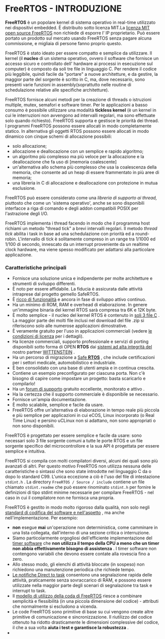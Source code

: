 # FreeRTOS - INTRODUZIONE



**FreeRTOS**  è un popolare kernel di sistema operativo in real-time utilizzato nei dispositivi embedded. È distribuito sotto licenza MIT.La [licenza MIT open source FreeRTOS](https://translate.googleusercontent.com/translate_c?depth=1&hl=it&pto=aue&rurl=translate.google.it&sl=auto&sp=nmt4&tl=it&u=https://www.freertos.org/a00114.html&usg=ALkJrhgm47I2_nI4oeorECFDxkXGJxTRLg) non richiede di esporre l’ IP proprietario. Può essere portato un  prodotto sul mercato usando FreeRTOS senza pagare alcuna commissione, e migliaia di persone fanno  proprio questo.

FreeRTOS è stato ideato per essere compatto e semplice da utilizzare. Il kernel (il **nucleo** di un sistema operativo, ovvero il software che fornisce un accesso sicuro e controllato dell' hardware ai processi in esecuzione sul computer) è composto da soli tre file in linguaggio C. Per rendere il codice più leggibile, quindi facile da "portare" a nuove architetture, e da gestire, la maggior parte del sorgente è scritto in C, ma, dove necessario, sono presenti varie funzioni in assembly(soprattutto nelle routine di schedulazione relative alle specifiche architetture).

FreeRTOS fornisce alcuni metodi per la creazione di threads o istruzioni multiple, mutex, semafori e software timer. Per le applicazioni a basso consumo è possibile utilizzare una modalità **tickless kernel** (è un kernel in cui le interruzioni non avvengono ad intervalli regolari, ma sono effettuate solo quando richiesto). FreeRTOS supporta e gestisce le priorità dei thread. I programmi  FreeRTOS possono essere allocati in modo completamente statico. In  alternativa gli oggetti RTOS possono essere allocati in modo dinamico  con cinque schemi di allocazione possibili:

- solo allocazione;
- allocazione e deallocazione con un semplice e rapido algoritmo;
- un algoritmo più complesso ma più veloce per la allocazione e la deallocazione che fa uso di  [memoria coalescente]
- un'alternativa allo schema più complesso che usa la coalescenza  della memoria, che consente ad un heap di essere frammentato in più aree di memoria;
- una libreria in C di allocazione e deallocazione con protezione in mutua esclusione.

 FreeRTOS può essere considerato come una *libreria di supporto ai thread,* piuttosto che come un 'sistema operativo', anche se sono disponibili  interfacce a riga di comando e degli addon compatibili POSIX per  l'astrazione degli I/O.

FreeRTOS implementa i thread facendo in modo che il programma host richiami  un metodo "thread tick" a brevi intervalli regolari. Il metodo *thread tick* abilita i task in base ad una schedulazione con priorità ed a  round-robin. L'intervallo di tick è solitamente compreso in un range tra 1/1000 ed 1/100 di secondo, innescato da un interrupt proveniente da un realtime clock hardware, ma viene spesso modificato per adattarsi alla  particolare applicazione.

### Caratteristiche principali

- Fornisce una soluzione unica e indipendente per molte architetture e strumenti di sviluppo differenti.
- È noto per essere affidabile. La fiducia è assicurata dalle attività intraprese dal progetto gemello SafeRTOS.
- È [ricco di funzionalità](https://translate.googleusercontent.com/translate_c?depth=1&hl=it&pto=aue&rurl=translate.google.it&sl=auto&sp=nmt4&tl=it&u=https://www.freertos.org/features.html&usg=ALkJrhhqfJJp4QMGfktMl0MYI0DHNqtagQ) e ancora in fase di sviluppo attivo continuo.
- Ha un minimo di ROM, RAM e overhead di elaborazione. In genere un'immagine binaria del kernel RTOS sarà compresa tra 6K e 12K byte.
- È molto semplice - il nucleo del kernel RTOS è contenuto in [soli 3 file C](https://translate.googleusercontent.com/translate_c?depth=1&hl=it&pto=aue&rurl=translate.google.it&sl=auto&sp=nmt4&tl=it&u=https://www.freertos.org/a00017.html&usg=ALkJrhgUkLwZOHksJXzgcjhtPdx86dP5NA) . La maggior parte dei molti file inclusi nel download del file .zip si riferiscono solo alle numerose applicazioni dimostrative.
- È veramente gratuito per l'uso in applicazioni commerciali (vedere [le condizioni di licenza](https://translate.googleusercontent.com/translate_c?depth=1&hl=it&pto=aue&rurl=translate.google.it&sl=auto&sp=nmt4&tl=it&u=https://www.freertos.org/a00114.html&usg=ALkJrhgm47I2_nI4oeorECFDxkXGJxTRLg) per i dettagli).
- Ha licenze commerciali, supporto professionale e servizi di porting disponibili sotto forma di OPEN **RTOS** dai [sistemi ad alta integrità del](https://translate.googleusercontent.com/translate_c?depth=1&hl=it&pto=aue&rurl=translate.google.it&sl=auto&sp=nmt4&tl=it&u=https://www.highintegritysystems.com/&usg=ALkJrhimgIqvFS6R1Qm32B9hCWaVWX2W6Q) nostro partner [WITTENSTEIN](https://translate.googleusercontent.com/translate_c?depth=1&hl=it&pto=aue&rurl=translate.google.it&sl=auto&sp=nmt4&tl=it&u=https://www.highintegritysystems.com/&usg=ALkJrhimgIqvFS6R1Qm32B9hCWaVWX2W6Q) .
- Ha un percorso di migrazione a [Safe **RTOS**](https://translate.googleusercontent.com/translate_c?depth=1&hl=it&pto=aue&rurl=translate.google.it&sl=auto&sp=nmt4&tl=it&u=https://www.highintegritysystems.com/&usg=ALkJrhimgIqvFS6R1Qm32B9hCWaVWX2W6Q) , che include certificazioni per i settori medicale, automobilistico e industriale.
- È ben consolidato con una base di utenti ampia e in continua crescita.
- Contiene un esempio preconfigurato per ciascuna porta. Non c'è bisogno di capire come impostare un progetto: basta scaricarlo e compilarlo!
- Ha un [forum di supporto](https://translate.googleusercontent.com/translate_c?depth=1&hl=it&pto=aue&rurl=translate.google.it&sl=auto&sp=nmt4&tl=it&u=https://forums.freertos.org/&usg=ALkJrhgms6eoI3VsVzgfWiFOcd_00NJFow) gratuito eccellente, monitorato e attivo .
- Ha la certezza che il supporto commerciale è disponibile se necessario.
- Fornisce un'ampia documentazione.
- È molto scalabile, semplice e facile da usare.
- FreeRTOS offre un'alternativa di elaborazione in tempo reale più piccola e più  semplice per applicazioni in cui eCOS, Linux incorporato (o Real Time  Linux) e persino uCLinux non si adattano, non sono appropriati o non  sono disponibili.

FreeRTOS è progettato per essere semplice e facile da usare: sono necessari solo 3 file sorgente comuni a tutte le porte RTOS e un file sorgente  specifico del microcontrollore e la sua API è progettata per essere  semplice e intuitiva.

FreeRTOS si compila con molti compilatori diversi, alcuni dei quali sono più avanzati di altri. Per questo motivo FreeRTOS non utilizza nessuna delle caratteristiche o  sintassi che sono state introdotte nel linguaggio C da o dopo lo  standard C99. L'unica eccezione a ciò è l'uso del file di intestazione `stdint.h` . La directory `FreeRTOS / Source / include` contiene un file chiamato `stdint.readme` che può essere rinominato `stdint.h` per fornire le definizioni di tipo stdint minime necessarie per  compilare FreeRTOS - nel caso in cui il compilatore non ne fornisca una  propria.

FreeRTOS è gestito in modo molto rigoroso dalla qualità, non solo negli [standard di codifica del software e nell'aspetto](https://translate.googleusercontent.com/translate_c?depth=1&hl=it&pto=aue&rurl=translate.google.it&sl=auto&sp=nmt4&tl=it&u=https://www.freertos.org/FreeRTOS-Coding-Standard-and-Style-Guide.html&usg=ALkJrhhi8GzIS6aiXwu6EeV1TFhNWwrcKA) , ma anche nell'implementazione. Per esempio:

- **non** esegue **mai** un'operazione non deterministica, come camminare in una lista collegata, dall'interno di una sezione critica o interruzione.
- Siamo particolarmente orgogliosi dell'efficiente implementazione del [timer software](https://translate.googleusercontent.com/translate_c?depth=1&hl=it&pto=aue&rurl=translate.google.it&sl=auto&sp=nmt4&tl=it&u=https://www.freertos.org/RTOS-software-timer.html&usg=ALkJrhjwnnOpN232Nya-zHOFWOkw4Cqqjw) che **non utilizza il tempo della CPU a meno che un timer non abbia effettivamente bisogno di assistenza** . I timer software non contengono variabili che devono essere contate alla rovescia fino a zero.
- Allo stesso modo, gli elenchi di attività bloccate (in sospeso) non richiedono una manutenzione periodica che richiede tempo.
- [Le notifiche Direct to task](https://translate.googleusercontent.com/translate_c?depth=1&hl=it&pto=aue&rurl=translate.google.it&sl=auto&sp=nmt4&tl=it&u=https://www.freertos.org/RTOS-task-notifications.html&usg=ALkJrhjokql7Mi8oBosbKgLk3VzgmujvLQ) consentono una segnalazione rapida delle attività, praticamente senza  sovraccarico di RAM, e possono essere utilizzate nella maggior parte  degli scenari di segnalazione tra task e interrupt to task.
- Il [modello di utilizzo della coda di FreeRTOS](https://translate.googleusercontent.com/translate_c?depth=1&hl=it&pto=aue&rurl=translate.google.it&sl=auto&sp=nmt4&tl=it&u=https://www.freertos.org/Embedded-RTOS-Queues.html&usg=ALkJrhhCeYlcG4FF_rFV7mB3dLNT4Mb4ZQ) riesce a combinare semplicità e flessibilità (in una piccola dimensione del codice) - attributi che normalmente si escludono a vicenda.
- Le code FreeRTOS sono primitive di base su cui vengono create altre primitive di comunicazione e sincronizzazione. Il riutilizzo del codice ottenuto ha ridotto drasticamente le dimensioni complessive del codice, il che a sua volta **aiuta i test e garantisce la robustezza** .
- 